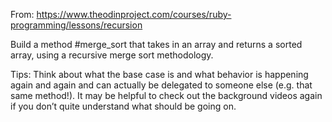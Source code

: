From: https://www.theodinproject.com/courses/ruby-programming/lessons/recursion

Build a method #merge_sort that takes in an array and returns a sorted array, using a recursive merge sort methodology.

Tips:
Think about what the base case is and what behavior is happening again and again and can actually be delegated to someone else (e.g. that same method!).
It may be helpful to check out the background videos again if you don’t quite understand what should be going on.